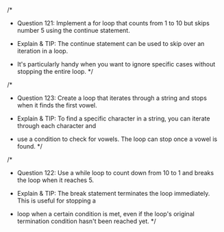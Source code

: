 /\*

- Question 121: Implement a for loop that counts from 1 to 10 but skips number 5 using the continue statement.

- Explain & TIP: The continue statement can be used to skip over an iteration in a loop.
- It's particularly handy when you want to ignore specific cases without stopping the entire loop.
  \*/

/\*

- Question 123: Create a loop that iterates through a string and stops when it finds the first vowel.

- Explain & TIP: To find a specific character in a string, you can iterate through each character and
- use a condition to check for vowels. The loop can stop once a vowel is found.
  \*/

/\*

- Question 122: Use a while loop to count down from 10 to 1 and breaks the loop when it reaches 5.

- Explain & TIP: The break statement terminates the loop immediately. This is useful for stopping a
- loop when a certain condition is met, even if the loop's original termination condition hasn't been reached yet.
  \*/
